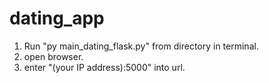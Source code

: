 # dating_app

1. Run "py main_dating_flask.py" from directory in terminal.
2. open browser.
3. enter "(your IP address):5000" into url.
